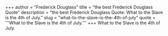 +++
author = "Frederick Douglass"
title = "the best Frederick Douglass Quote"
description = "the best Frederick Douglass Quote: What to the Slave is the 4th of July."
slug = "what-to-the-slave-is-the-4th-of-july"
quote = '''What to the Slave is the 4th of July.'''
+++
What to the Slave is the 4th of July.
